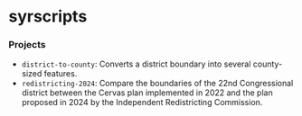 # syrscripts

### Projects

- `district-to-county`: Converts a district boundary into several county-sized
features.
- `redistricting-2024`: Compare the boundaries of the 22nd Congressional district
between the Cervas plan implemented in 2022 and the plan proposed in 2024 by the
Independent Redistricting Commission.